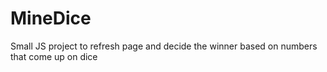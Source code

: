 # MineDice
Small JS project to refresh page and decide the winner based on numbers that come up on dice

